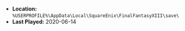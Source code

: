 * **Location:** `%USERPROFILE%\AppData\Local\SquareEnix\FinalFantasyXIII\save\`
* **Last Played:** 2020-06-14
